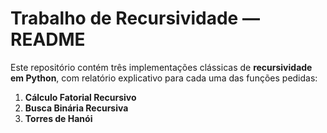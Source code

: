# Trabalho de Recursividade — README

Este repositório contém três implementações clássicas de **recursividade em Python**, com relatório explicativo para cada uma das funções pedidas:

1. **Cálculo Fatorial Recursivo**
2. **Busca Binária Recursiva**
3. **Torres de Hanói**
